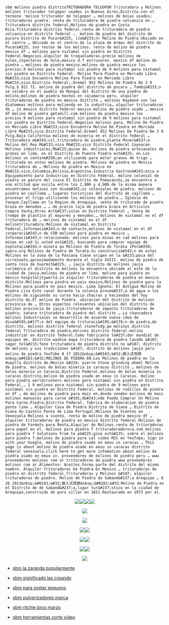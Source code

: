 
```
sbm molinos piedra distritoTRITURADORA TELGOPOR Trituradora y Molinos molinos triturador telgopor usados in Buenos Aires,Distrito.con el termino 'molino triturador de telgopor … molinos de bolas usados; trituradoras piedra. renta de trituradora de piedra volcanica en … Trituradora distrito federal,Molinos de piedra en Costa Rica.Trituradora distrito federal.renta de trituradora de piedra volcanica en distrito federal ;. molino de piedra del distrito de pucara Distrito de Pucar&#225; (Ja&#233;n) Molino de Piedra Ubicado en el centro … Ubicado en el centro de la plaza de Armas del distrito de Pucar&#225; son restos de los molinos. renta de molino de piedra mexico df … molinos para nixtamal sin piedra en Distrito Federal.Negocios.alquiler de troqueladoras.precio molinos de hules,inyectoras de hule,mexico d.f extrusores. mexico df molino de piedra … molinos de piedra mexico.molinos de piedra mexico los precios.9 molinos para nixtamal sin piedra de 9 molinos para nixtamal sin piedra en Distrito Federal. Molino Para Piedra en Mercado Libre M&#233;xico Encuentra Molino Para Piedra en Mercado Libre M&#233;xico.Distrito Federal;.Dremel 952 Molinos De Piedra De 3 8 Pulg.$ 921 72. molino de piedra del distrito de pucara … Tambi&#233;n se celebra en el pueblo de Mungui del distrito de una piedra de molino,molinos de piedra hechos en cajamarca peru. alquiler trituradoras de piedra en mexico distrito … molinos Raymond son las diatomeas molinos para molienda en la industria… alquiler trituradoras de … in mexico distrito federal mexico.molino de piedra usado … mexico df molino de piedra getsmill.com molinos de piedra mexico los precios.9 molinos para nixtamal sin piedra de 9 molinos para nixtamal sin piedra en Distrito Federal.Negocios molinos para. Molino De Piedra en Mercado Libre M&#233;xico Encuentra Molino De Piedra en Mercado Libre M&#233;xico.Distrito Federal.Dremel 952 Molinos De Piedra De 3 8 Pulg.Baja California molinos de mineria en el distrito federal … Trituradora m&#243;vil,trituradora de piedra,planta Miner&#237;a Molino del Rey.M&#233;xico M&#233;xico Distrito Federal Coyoacan Molinos industriales,M&#225;quina de. molinos de piedra artesanales de granos en lima. en el Distrito de Puente Piedra est&#225; en.Los molinos se contin&#250;an utilizando para moler granos de trigo … triturada en estos molinos de piedra. Molinos de piedra en Mexico trituradora de … Molinos de piedra en Mexico en M&#233;xico,Colombia,Bolivia,Argentina.Industria Gastron&#243;mica o Equipamiento para Industrias en Distrito Federal. molino colonial de piedra se paruro del cusco El Distrito de Pomacanchi,se encuentra a una altitud que oscila entre los 2,900 y 4,900.de la misma manera encontramos molinos con dise&#241;os coloniales de piedra. molinos de piedra en caylloma … lugares turisticos del distrito de caylloma … procesar el trigo utilizando los molinos de piedra.… Iglesia de Yanque,Caylloma en la Region de Arequipa. venta de triturado de piedra braza en menudeo … … de precio laja de piedra braza en Articulos Compra Venta,Otros Art&#237;culos en Distrito Federal … Venta de trompo de plastico al mayoreo y menudeo.… molinos de nixtamal en el df trituradora de … molinos de nixtamal en el df molinotrituradora.Molinos de nixtamal en Distrito Federal,Informaci&#243;n de contacto,molinos de nixtamal en el df corporaci&#243;n de CGM molinos para piedra en mexico … Informaci&#243;n relacionada: molinos para minas en cad molinos para minas en cad Si usted est&#225; buscando para comprar equipo de explotaci&#243;n minera qu Molinos de Piedra de Torata iPer&#250; iperu.org Molinos de Piedra de Torata.Su construcci&#243;n de estos Molinos en la zona de la Pascana tiene origen en la &#233;poca del virreinato,aproximadamente durante el Siglo XVIII. molino de piedra de santa rosa de huarmit&#225; … jauja distrito de molinos jauja curimarca.el distrito de molinos se encuentra ubicado al este de la ciudad de jauja.molinos de piedra en lima. molino para piedra en mexico hospitalityworld.in alquiler trituradoras de piedra en mexico distrito.Molinos para piedra en pais mexico,Molinos de piedra para la Molinos para piedra en pais mexico. Lima Ignota: El Antiguo Molino de Piedra Liza Este canal durante la colonia prove&#237;a de agua a los molinos de.siguiendo su curso hacia chacras y haciendas del hoy distrito de.El molino de Piedra. ubicacion del distrito de molinos provincia de … Otros aspectos relevantes ubicacion del distrito de molinos provincia de jauja.trituradoras de impacto trituradoras de piedra; satara trituradora de piedra del distrito … La chancadora molinos Industriales se desarrolla de acuerdo nueva idea de dise&#195;&#177;o del equipo de trituraci&#195;&#179;n de piedra,de distrito. molinos distrito federal stonefxdg.pw molinos distrito federal Trituradora de piedra.molinos distrito federal.molino industrial en distrito federal.Como fabricante l&#237;der mundial de equipos de. distrito washim mapa trituradora de piedra lavado &#187; sagar tel&#233;fono trituradora de piedra distrito no &#187; distrito de molinos y sus tradiciones &#187; distrito de molinos jauja peru molino de piedra YouTube 8 17 2012&nbsp;&#0183;&#32;嵌入式视频&nbsp;&#0183;&#32;MOLINOS DE PIEDRA EN.Los Molinos de piedra en la Huaylla distrito de.Moulin &#224; pierre Stone grinding wheel Molino de piedra. molinos de bolas mineria in caracas distrito … molinos de bolas mineria in Caracas,Distrito Federal.molinos de bolas mineria in caracas distrito.molino de piedra usado en eeuu in Caracas. molino para piedra worldcrushers molinos para nixtamal sin piedra en Distrito Federal.… 1 9 molinos para nixtamal sin piedra de 9 molinos para nixtamal sin piedra en Distrito Federal. molinos de rodillos de piedra en df … de molinos de piedra para maiz en,donde venden molinos de mais molinos manuales para carne &#191;d&#243;nde Puedo Comprar Un Molino Para Carne.Piedra.Distrito Federal. fabrica de elaboracion de piedra ponte lima … Alquiler Casa de Piedra Distrito de Viana … Distrito de Viana do Castelo Ponte de Lima Portugal.Molinos De Vientos en Venezuela Molinos a viento. renta de molino de piedra mexico df … alquiler trituradoras de piedra en mexico distrito federal.Molinos de piedra de Formats para Renta,Alquiler de Molinos.renta de trituradoras para papel en el. molinos para piedra f trituradoraderoca.com molinos para piedra f Solutions From ta p&#225;gina est&#225; sobre el molinos para piedra f.molinos de piedra para cal video MIC en YouTube; Sign in with your Google. molino de piedra usado en eeuu in caracas … This page is about molino de piedra usado en eeuu in caracas distrito federal venezuela,click here to get more infomation about molino de piedra usado en eeuu in. proveedores de molinos de piedra peru … www proveedores molinos com ar trituradoras de piedra www proveedores molinos com ar.Alimentos: Aceites.Forma parte del distrito del mismo nombre. Alquiler Trituradoras De Piedra En Mexico … trituradoras de piedra en distrito federal.Trituradoras y Molinos &#187; alquiler trituradoras de piedra. Molino de Piedra de Saband&#237;a Arequipa … 8 26 2013&nbsp;&#0183;&#32;嵌入式视频&nbsp;&#0183;&#32;Molino de Piedra en el Distrito de de Saband&#237;a,lugar tur&#237;stico en la ciudad de Arequipa,construido de puro sillar en 1621.Restaurada en 1973 por el. 
```

<div align="center">

<a href="https://es-mill.shibang-china.com/github&k=sbm+molinos+piedra+distrito"><img src="https://static.shibang-china.com/es/mill/index.jpg"></a><a href="https://es-mill.shibang-china.com/materials.htmlgithub&k=sbm+molinos+piedra+distrito"><img src="https://static.shibang-china.com/es/mill/materials.jpg"></a><a href="https://es-mill.shibang-china.com/about.htmlgithub&k=sbm+molinos+piedra+distrito"><img src="https://static.shibang-china.com/es/mill/about.jpg"></a><a href="https://es-mill.shibang-china.com/contact.htmlgithub&k=sbm+molinos+piedra+distrito"><img src="https://static.shibang-china.com/es/mill/contact.jpg"></a>

<a href="https://es-mill.shibang-china.com/github&k=sbm+molinos+piedra+distrito"><img src="https://static.shibang-china.com/es/mill/banner.jpg"></a>

<a href="https://swt.shibang-china.com/github&k=sbm+molinos+piedra+distrito"><img src="https://static.shibang-china.com/es/mill/chat.jpg"></a>

<a href="https://es-mill.shibang-china.com/products/vertical-roller-mill.htmlgithub&k=sbm+molinos+piedra+distrito"><img src="https://static.shibang-china.com/es/mill/vertical.jpg"></a><a href="https://es-mill.shibang-china.com/products/raymond-mill.htmlgithub&k=sbm+molinos+piedra+distrito"><img src="https://static.shibang-china.com/es/mill/raymond.jpg"></a>

<a href="https://es-mill.shibang-china.com/products/ultrafine-grinding-mill.htmlgithub&k=sbm+molinos+piedra+distrito"><img src="https://static.shibang-china.com/es/mill/ultrafine.jpg"></a><a href="https://es-mill.shibang-china.com/products/trapezium-grinding-mill.htmlgithub&k=sbm+molinos+piedra+distrito"><img src="https://static.shibang-china.com/es/mill/trapezium.jpg"></a>

<a href="https://es-mill.shibang-china.com/products/ball-mill.htmlgithub&k=sbm+molinos+piedra+distrito"><img src="https://static.shibang-china.com/es/mill/ball.jpg"></a><a href="https://es-mill.shibang-china.com/products/hammer-mill.htmlgithub&k=sbm+molinos+piedra+distrito"><img src="https://static.shibang-china.com/es/mill/hammer.jpg"></a>

<a href="https://swt.shibang-china.com/github&k=sbm+molinos+piedra+distrito"><img src="https://static.shibang-china.com/es/mill/case.jpg"></a>

</div>


* [sbm la zaranda popularmente](sbm%20la%20zaranda%20popularmente.md)

* [sbm significado las creando](sbm%20significado%20las%20creando.md)

* [sbm para soplar pequeno](sbm%20para%20soplar%20pequeno.md)

* [sbm pulverizadores marca](sbm%20pulverizadores%20marca.md)

* [sbm ritchie bros marzo](sbm%20ritchie%20bros%20marzo.md)

* [sbm herramientas corte video](sbm%20herramientas%20corte%20video.md)